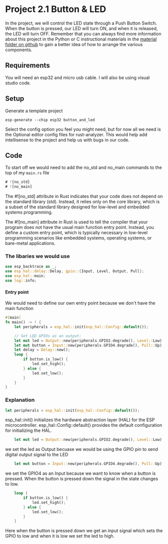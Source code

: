 # Project 2.1 Button & LED

In the project, we will control the LED state through a Push Button Switch. When the button is pressed, our
LED will turn ON, and when it is released, the LED will turn OFF. Remember that you can always find more information about this project in the Python or C instructional materials in the [material folder on github](https://github.com/Makuo12/Freenove-esp32-rust/tree/main/materials) to gain a better idea of how to arrange the various components.

## Requirements

You will need an esp32 and micro usb cable.
I will also be using visual studio code.

## Setup

Generate a template project

```shell
esp-generate --chip esp32 button_and_led
```

Select the config option you feel you might need, but for now all we need is the Optional editor config files for rust-analyzer.
This would help add intellisense to the project and help us with bugs in our code.

## Code

To start off we would need to add the no_std and no_main commands to the top of my `main.rs` file

```rust
# ![no_std]
# ![no_main]
```

The #![no_std] attribute in Rust indicates that your code does not depend on the standard library (std). Instead, it relies only on the core library, which is a subset of the standard library designed for low-level and embedded systems programming.

The #![no_main] attribute in Rust is used to tell the compiler that your program does not have the usual main function entry point. Instead, you define a custom entry point, which is typically necessary in low-level programming scenarios like embedded systems, operating systems, or bare-metal applications.

### The libaries we would use

```rust
use esp_backtrace as _;
use esp_hal::delay::Delay, gpio::{Input, Level, Output, Pull};
use esp_hal::main;
use log::info;
```

#### Entry point

We would need to define our own entry point because we don't have the main function

```rust
#[main]
fn main() -> ! {
    let peripherals = esp_hal::init(esp_hal::Config::default());

    // Set LED GPIOs as an output:
    let mut led = Output::new(peripherals.GPIO2.degrade(), Level::Low);
    let mut button = Input::new(peripherals.GPIO4.degrade(), Pull::Up);
    let delay = Delay::new();
    loop {
        if button.is_low() {
            led.set_high();
        } else {
            led.set_low();
        }
    }
}
```

### Explanation

```rust
let peripherals = esp_hal::init(esp_hal::Config::default());
```

esp_hal::init() initializes the hardware abstraction layer (HAL) for the ESP microcontroller.
esp_hal::Config::default() provides the default configuration for initializing the HAL.

```rust
    let mut led = Output::new(peripherals.GPIO2.degrade(), Level::Low);
```

we set the led as Output becuase we would be using the GPIO pin to send digital output signal to the LED

```rust
    let mut button = Input::new(peripherals.GPIO4.degrade(), Pull::Up);
```

we set the GPIO4 as an Input because we want to know when a button is pressed. When the button is pressed down the signal in the state changes to low.

```rust
    loop {
        if button.is_low() {
            led.set_high();
        } else {
            led.set_low();
        }
    }
```

Here when the button is pressed down we get an input signal which sets the GPIO to low and when it is low we set the led to high.
